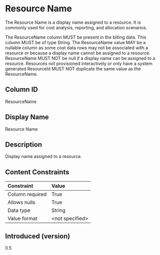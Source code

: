 # Resource Name

The Resource Name is a display name assigned to a resource. It is commonly used for cost analysis, reporting, and
allocation scenarios.

The ResourceName column MUST be present in the billing data. This column MUST be of type String. The ResourceName value
MAY be a nullable column as some cost data rows may not be associated with a resource or because a display name cannot
be assigned to a resource. ResourceName MUST NOT be null if a display name can be assigned to a resource. Resources not
provisioned interactively or only have a system generated ResourceId MUST NOT duplicate the same value as the
ResourceName.

## Column ID

ResourceName

## Display Name

Resource Name

## Description

Display name assigned to a resource.

## Content Constraints

|    Constraint   |      Value      |
|:----------------|:----------------|
| Column required | True            |
| Allows nulls    | True            |
| Data type       | String          |
| Value format    | \<not specified> |

## Introduced (version)

0.5
